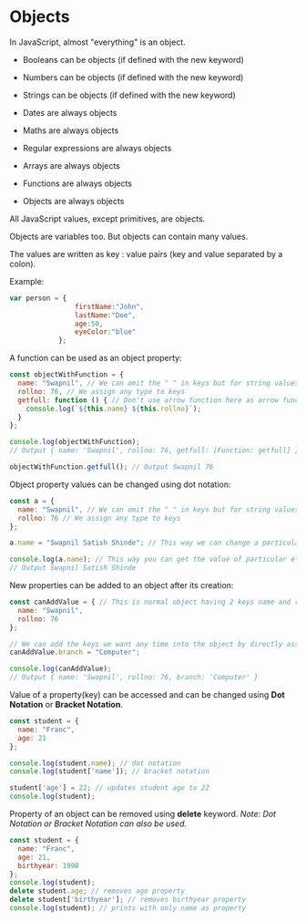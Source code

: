 # Objects
In JavaScript, almost "everything" is an object.

-  Booleans can be objects (if defined with the new keyword)

- Numbers can be objects (if defined with the new keyword)

- Strings can be objects (if defined with the new keyword)

- Dates are always objects

- Maths are always objects

- Regular expressions are always objects

- Arrays are always objects

- Functions are always objects

- Objects are always objects

All JavaScript values, except primitives, are objects.

Objects are variables too. But objects can contain many values.

The values are written as key : value pairs (key and value separated by a colon).

Example:
```js
var person = {  
                firstName:"John", 
                lastName:"Doe", 
                age:50, 
                eyeColor:"blue"
            };
```

A function can be used as an object property:
```javascript
const objectWithFunction = {
  name: "Swapnil", // We can omit the " " in keys but for string values it is necessary
  rollno: 76, // We assign any type to keys
  getfull: function () { // Don't use arrow function here as arrow functions don't have this property
    console.log(`${this.name} ${this.rollno}`);
  }
};

console.log(objectWithFunction);
// Output { name: 'Swapnil', rollno: 76, getfull: [Function: getfull] }

objectWithFunction.getfull(); // Output Swapnil 76
```

Object property values can be changed using dot notation:
```javascript
const a = {
  name: "Swapnil", // We can omit the " " in keys but for string values it is necessary
  rollno: 76 // We assign any type to keys
};

a.name = "Swapnil Satish Shinde"; // This way we can change a particular property of object

console.log(a.name); // This way you can get the value of particular element
// Output Swapnil Satish Shinde
```

New properties can be added to an object after its creation:
```javascript
const canAddValue = { // This is normal object having 2 keys name and rollno
  name: "Swapnil",
  rollno: 76
};

// We can add the keys we want any time into the object by directly assigning value to it
canAddValue.branch = "Computer";

console.log(canAddValue);
// Output { name: 'Swapnil', rollno: 76, branch: 'Computer' }
```

Value of a property(key) can be accessed and can be changed using __Dot Notation__ or __Bracket Notation__. 

```javascript
const student = {
  name: "Franc",
  age: 21
};

console.log(student.name); // dot notation
console.log(student['name']); // bracket notation

student['age'] = 22; // updates student age to 22
console.log(student);

```
Property of an object can be removed using **delete** keyword. _Note: Dot Notation or Bracket Notation can also be used._

```javascript
const student = {
  name: "Franc",
  age: 21,
  birthyear: 1998
};
console.log(student);
delete student.age; // removes age property
delete student['birthyear']; // removes birthyear property
console.log(student); // prints with only name as property

```